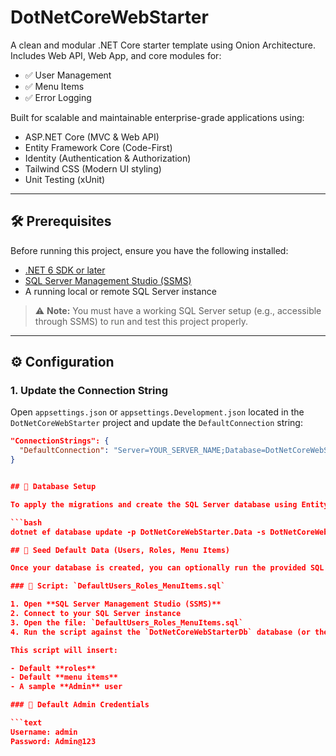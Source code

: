 # DotNetCoreWebStarter

A clean and modular .NET Core starter template using Onion Architecture. Includes Web API, Web App, and core modules for:

- ✅ User Management
- ✅ Menu Items
- ✅ Error Logging

Built for scalable and maintainable enterprise-grade applications using:

- ASP.NET Core (MVC & Web API)
- Entity Framework Core (Code-First)
- Identity (Authentication & Authorization)
- Tailwind CSS (Modern UI styling)
- Unit Testing (xUnit)

---

## 🛠 Prerequisites

Before running this project, ensure you have the following installed:

- [.NET 6 SDK or later](https://dotnet.microsoft.com/en-us/download)
- [SQL Server Management Studio (SSMS)](https://learn.microsoft.com/en-us/sql/ssms/download-sql-server-management-studio-ssms)
- A running local or remote SQL Server instance

> ⚠️ **Note:** You must have a working SQL Server setup (e.g., accessible through SSMS) to run and test this project properly.

---

## ⚙️ Configuration

### 1. Update the Connection String

Open `appsettings.json` or `appsettings.Development.json` located in the `DotNetCoreWebStarter` project and update the `DefaultConnection` string:

```json
"ConnectionStrings": {
  "DefaultConnection": "Server=YOUR_SERVER_NAME;Database=DotNetCoreWebStarterDb;Trusted_Connection=True;MultipleActiveResultSets=true"
}


## 🧪 Database Setup

To apply the migrations and create the SQL Server database using Entity Framework Core, open a terminal or command prompt at the solution root and run the following command:

```bash
dotnet ef database update -p DotNetCoreWebStarter.Data -s DotNetCoreWebStarter.Web

## 🧾 Seed Default Data (Users, Roles, Menu Items)

Once your database is created, you can optionally run the provided SQL script to insert default data including roles, menu items, and a sample admin user.

### 📌 Script: `DefaultUsers_Roles_MenuItems.sql`

1. Open **SQL Server Management Studio (SSMS)**
2. Connect to your SQL Server instance
3. Open the file: `DefaultUsers_Roles_MenuItems.sql`
4. Run the script against the `DotNetCoreWebStarterDb` database (or the name you used in your connection string)

This script will insert:

- Default **roles**
- Default **menu items**
- A sample **Admin** user

### 🔐 Default Admin Credentials

```text
Username: admin
Password: Admin@123

